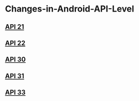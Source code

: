 # Changes-in-Android-API-Level

## [API 21](https://github.com/splineage/Changes-in-Android-API-Level/tree/main/API%2021)
## [API 22](https://github.com/splineage/Changes-in-Android-API-Level/tree/main/API%2022)
## [API 30](https://github.com/splineage/Changes-in-Android-API-Level/tree/main/API%2030)
## [API 31](https://github.com/splineage/Changes-in-Android-API-Level/tree/main/API%2031)
## [API 33](https://github.com/splineage/Changes-in-Android-API-Level/tree/main/API%2033)
